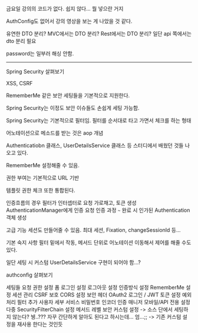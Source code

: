 금요일 강의의 코드가 없다.
쉽지 않다...
뭘 넣으란 거지

AuthConfig도 없어서 강의 영상을 보는 게 나았을 것 같다.

유연한 DTO 분리?
MVC에서는 DTO 분리?
Rest에서는 DTO 분리?
일단 api 쪽에서는 dto 분리 필요

password는 일부러 해싱 안함.

---

Spring Security 살펴보기

XSS, CSRF

RememberMe 같은 보안 세팅들을 기본적으로 지원한다.

Spring Security는 이정도 보안 이슈들도 손쉽게 세팅 가능함.


Spring Security는 기본적으로 필터임.
필터를 순서대로 타고 가면서 체크를 하는 형태

어노테이션으로 메소드를 받는 것은 aop 개념

Authenticatiobn 클래스, UserDetailsService 클래스 등 스터디에서 배웠던 것들 나오고 있다.

RememberMe
설정해줄 수 있음.

권한 부여는 기본적으로 URL 기반

템플릿 권한 체크 또한 통합된다.

인증흐름의 경우 필터가 인터셉터로 요청 가로채고, 토큰 생성
AuthenticationManager에게 인증 요청
인증 과정 `~` 완료 시 인가된 Authentication 객체 생성

고급 기능
세션도 만들어줄 수 있음. 최대 세션, Fixation, changeSessionId 등...


기본 숙지 사항
필터 밑에서 작동, 메서드 단위로 어노테이션 이동해서 제어를 해줄 수도 있다.

일단 세팅 시 커스텀 UserDetailsService 구현이 되어야 함...?


authconfig 살펴보기

세팅들
요청 권한 설정
폼 로그인 설정
로그아웃 설정
인증방식 설정
RememberMe 설정
세션 관리
CSRF 보호
CORS 설정
보안 헤더
OAuth2 로그인 / JWT 토큰 설정
예외처리
필터 추가
사용자 세부 서비스
비밀번호 인코더
인증 매니저
모바일/API 전용 설정
다중 SecurityFilterChain 설정
메서드 레벨 보안
커스텀 설정 -> 소스 단에서 세팅하지 않는다? 뉑..??? 자꾸 간단하게 알아도 된다고 하시는데... 엄...;;
-> 기존 커스텀 설정을 재사용 한다는 것인듯

